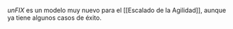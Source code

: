 *unFIX* es un modelo muy nuevo para el [[Escalado de la Agilidad]], aunque ya tiene algunos casos de éxito.